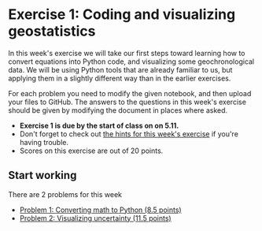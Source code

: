 # Exercise 1: Coding and visualizing geostatistics

In this week's exercise we will take our first steps toward learning how to convert equations into Python code, and visualizing some geochronological data.
We will be using Python tools that are already familiar to us, but applying them in a slightly different way than in the earlier exercises.

For each problem you need to modify the given notebook, and then upload your files to GitHub.
The answers to the questions in this week's exercise should be given by modifying the document in places where asked.

- **Exercise 1 is due by the start of class on on 5.11.**
- Don't forget to check out [the hints for this week's exercise](https://introqg.github.io/qg/lessons/L8/exercise-8-hints.html) if you're having trouble.
- Scores on this exercise are out of 20 points.

## Start working

There are 2 problems for this week

 - [Problem 1: Converting math to Python (8.5 points)](Exercise-1-problem-1.ipynb)
 - [Problem 2: Visualizing uncertainty (11.5 points)](Exercise-1-problem-2.ipynb)
